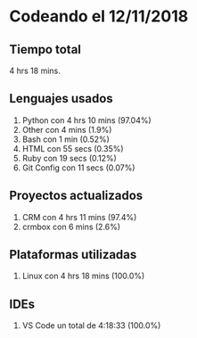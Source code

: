 # Codeando el 12/11/2018

## Tiempo total
4 hrs 18 mins.

## Lenguajes usados
1. Python con 4 hrs 10 mins (97.04%)
1. Other con 4 mins (1.9%)
1. Bash con 1 min (0.52%)
1. HTML con 55 secs (0.35%)
1. Ruby con 19 secs (0.12%)
1. Git Config con 11 secs (0.07%)

## Proyectos actualizados
1. CRM con 4 hrs 11 mins (97.4%)
1. crmbox con 6 mins (2.6%)

## Plataformas utilizadas
1. Linux con 4 hrs 18 mins (100.0%)

## IDEs
1. VS Code un total de 4:18:33 (100.0%)
